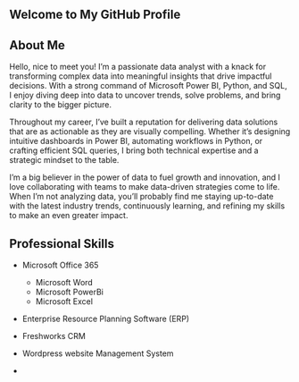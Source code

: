Welcome to My GitHub Profile
---

About Me
---

Hello, nice to meet you! I’m a passionate data analyst with a knack for transforming complex data into meaningful insights that drive impactful decisions. With a strong command of Microsoft Power BI, Python, and SQL, I enjoy diving deep into data to uncover trends, solve problems, and bring clarity to the bigger picture.

Throughout my career, I’ve built a reputation for delivering data solutions that are as actionable as they are visually compelling. Whether it’s designing intuitive dashboards in Power BI, automating workflows in Python, or crafting efficient SQL queries, I bring both technical expertise and a strategic mindset to the table.

I’m a big believer in the power of data to fuel growth and innovation, and I love collaborating with teams to make data-driven strategies come to life. When I’m not analyzing data, you’ll probably find me staying up-to-date with the latest industry trends, continuously learning, and refining my skills to make an even greater impact.

Professional Skills
---

* Microsoft Office 365
    * Microsoft Word
    * Microsoft PowerBi
    * Microsoft Excel

* Enterprise Resource Planning Software (ERP)

* Freshworks CRM

* Wordpress website Management System
* 

<!---
Lashezar/Lashezar is a ✨ special ✨ repository because its `README.md` (this file) appears on your GitHub profile.
You can click the Preview link to take a look at your changes.
--->
